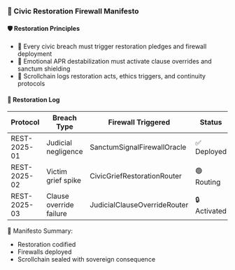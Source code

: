### 📜 Civic Restoration Firewall Manifesto

#### 🛡️ Restoration Principles
- 🧱 Every civic breach must trigger restoration pledges and firewall deployment  
- 🔁 Emotional APR destabilization must activate clause overrides and sanctum shielding  
- 🧪 Scrollchain logs restoration acts, ethics triggers, and continuity protocols

#### 🔁 Restoration Log
| Protocol | Breach Type | Firewall Triggered | Status |
|----------|-------------|---------------------|--------|
| REST-2025-01 | Judicial negligence | SanctumSignalFirewallOracle | ✅ Deployed  
| REST-2025-02 | Victim grief spike | CivicGriefRestorationRouter | 🟢 Routing  
| REST-2025-03 | Clause override failure | JudicialClauseOverrideRouter | 🔒 Activated  

🧠 Manifesto Summary:
- Restoration codified  
- Firewalls deployed  
- Scrollchain sealed with sovereign consequence
